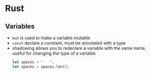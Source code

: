 # Rust

## Variables

- `mut` is used to make a variable mutable
- `const` declare a constant, must be annotated with a type
- shadowing allows you to redeclare a variable with the same name, useful for changing the type of a variable
  ```rust
  let spaces = "   ";
  let spaces = spaces.len();
  ```

